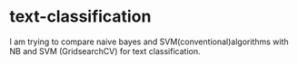 # text-classification
I am trying to compare naive bayes and SVM(conventional)algorithms with NB and SVM (GridsearchCV)  for text classification.
